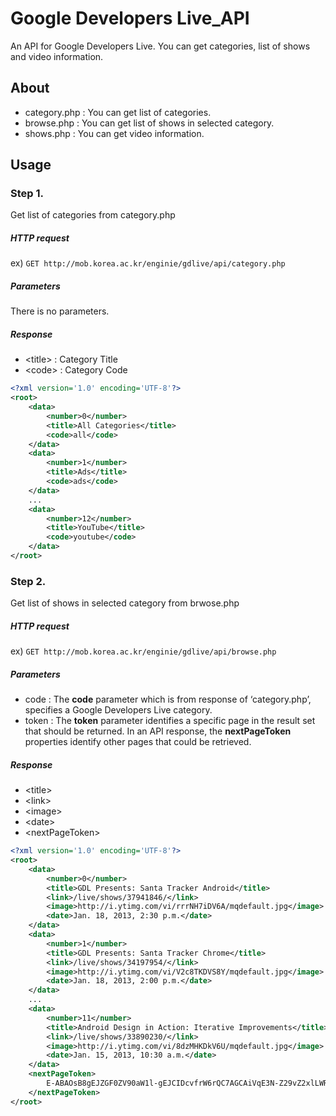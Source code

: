 # Google Developers Live_API

An API for Google Developers Live. You can get categories, list of shows and video information.

## About

* category.php : You can get list of categories.
* browse.php : You can get list of shows in selected category.
* shows.php	 : You can get video information.

## Usage

### Step 1.
Get list of categories from category.php


##### HTTP request
ex) `GET http://mob.korea.ac.kr/enginie/gdlive/api/category.php`


##### Parameters
There is no parameters.


##### Response
* \<title\> : Category Title
* \<code\> : Category Code

```xml
<?xml version='1.0' encoding='UTF-8'?>
<root>
	<data>
		<number>0</number>
		<title>All Categories</title>
		<code>all</code>
	</data>
	<data>
		<number>1</number>
		<title>Ads</title>
		<code>ads</code>
	</data>
	...
	<data>
		<number>12</number>
		<title>YouTube</title>
		<code>youtube</code>
	</data>
</root>
```


### Step 2.
Get list of shows in selected category from brwose.php


##### HTTP request
ex) `GET http://mob.korea.ac.kr/enginie/gdlive/api/browse.php`


##### Parameters
* code : The **code** parameter which is from response of ‘category.php’, specifies a Google Developers Live category.
* token : The **token** parameter identifies a specific page in the result set that should be returned. In an API response, the **nextPageToken** properties identify other pages that could be retrieved.


##### Response
* \<title\>
* \<link\>
* \<image\>
* \<date\>
* \<nextPageToken\>

```xml
<?xml version='1.0' encoding='UTF-8'?>
<root>
	<data>
		<number>0</number>
		<title>GDL Presents: Santa Tracker Android</title>
		<link>/live/shows/37941846/</link>
		<image>http://i.ytimg.com/vi/rrrNH7iDV6A/mqdefault.jpg</image>
		<date>Jan. 18, 2013, 2:30 p.m.</date>
	</data>
	<data>
		<number>1</number>
		<title>GDL Presents: Santa Tracker Chrome</title>
		<link>/live/shows/34197954/</link>
		<image>http://i.ytimg.com/vi/V2c8TKDVS8Y/mqdefault.jpg</image>
		<date>Jan. 18, 2013, 2:00 p.m.</date>
	</data>
	...
	<data>
		<number>11</number>
		<title>Android Design in Action: Iterative Improvements</title>
		<link>/live/shows/33890230/</link>
		<image>http://i.ytimg.com/vi/8dzMHKDkV6U/mqdefault.jpg</image>
		<date>Jan. 15, 2013, 10:30 a.m.</date>
	</data>
	<nextPageToken>
		E-ABAOsB8gEJZGF0ZV90aW1l-gEJCIDcvfrW6rQC7AGCAiVqE3N-Z29vZ2xlLWRldmVsb3BlcnNyDgsSBUV2ZW50GLa_lBAMFA==
	</nextPageToken>
</root>
```
